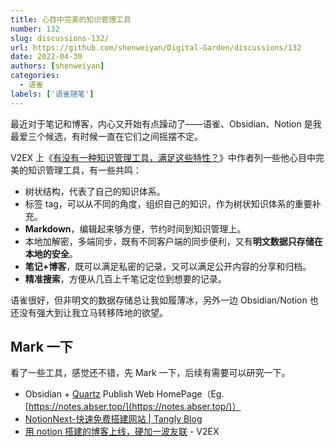 ```yaml
---
title: 心目中完美的知识管理工具
number: 132
slug: discussions-132/
url: https://github.com/shenweiyan/Digital-Garden/discussions/132
date: 2022-04-30
authors: [shenweiyan]
categories: 
  - 语雀
labels: ['语雀随笔']
---
```


最近对于笔记和博客，内心又开始有点躁动了——语雀、Obsidian、Notion 是我最爱三个候选，有时候一直在它们之间摇摆不定。

<!-- more -->

V2EX 上《[有没有一种知识管理工具，满足这些特性？](https://www.v2ex.com/t/721418)》中作者列一些他心目中完美的知识管理工具，有一些共鸣：

- 树状结构，代表了自己的知识体系。
- 标签 tag，可以从不同的角度，组织自己的知识，作为树状知识体系的重要补充。
- **Markdown**，编辑起来够方便，节约时间到知识管理上。
- 本地加解密，多端同步，既有不同客户端的同步便利，又有**明文数据只存储在本地的安全**。
- **笔记+博客**，既可以满足私密的记录，又可以满足公开内容的分享和归档。
- **精准搜索**，方便从几百上千笔记定位到想要的记录。

语雀很好，但非明文的数据存储总让我如履薄冰，另外一边 Obsidian/Notion 也还没有强大到让我立马转移阵地的欲望。

## Mark 一下

看了一些工具，感觉还不错，先 Mark 一下，后续有需要可以研究一下。

- Obsidian + [Quartz](https://github.com/abserari/quartz) Publish Web HomePage（Eg. [https://notes.abser.top/](https://notes.abser.top/)）
- [NotionNext-快速免费搭建网站 | Tangly Blog](https://tangly1024.com/article/notion-next)
- [用 notion 搭建的博客上线，硬加一波友联](https://www.v2ex.com/t/947306) - V2EX

<script src="https://giscus.app/client.js"
	data-repo="shenweiyan/Digital-Garden"
	data-repo-id="R_kgDOKgxWlg"
	data-mapping="number"
	data-term="132"
	data-reactions-enabled="1"
	data-emit-metadata="0"
	data-input-position="bottom"
	data-theme="light"
	data-lang="zh-CN"
	crossorigin="anonymous"
	async>
</script>
